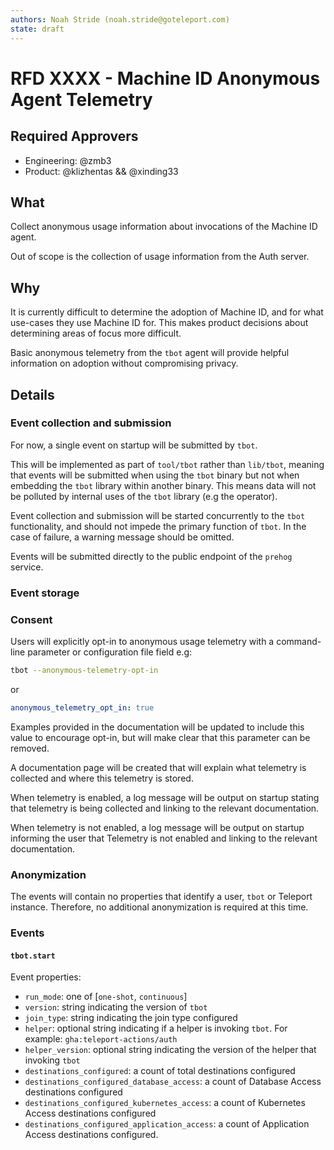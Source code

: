 ```yaml
---
authors: Noah Stride (noah.stride@goteleport.com)
state: draft
---
```


# RFD XXXX - Machine ID Anonymous Agent Telemetry

## Required Approvers

* Engineering: @zmb3
* Product: @klizhentas && @xinding33

## What

Collect anonymous usage information about invocations of the Machine ID agent.

Out of scope is the collection of usage information from the Auth server.

## Why

It is currently difficult to determine the adoption of Machine ID, and for what
use-cases they use Machine ID for. This makes product decisions about 
determining areas of focus more difficult.

Basic anonymous telemetry from the `tbot` agent will provide helpful
information on adoption without compromising privacy.

## Details

### Event collection and submission

For now, a single event on startup will be submitted by `tbot`.

This will be implemented as part of `tool/tbot` rather than `lib/tbot`, meaning
that events will be submitted when using the `tbot` binary but not when
embedding the `tbot` library within another binary. This means data will not
be polluted by internal uses of the `tbot` library (e.g the operator).

Event collection and submission will be started concurrently to the `tbot`
functionality, and should not impede the primary function of `tbot`. In the
case of failure, a warning message should be omitted.

Events will be submitted directly to the public endpoint of the `prehog`
service.

### Event storage


### Consent

Users will explicitly opt-in to anonymous usage telemetry with a command-line
parameter or configuration file field e.g:

```sh
tbot --anonymous-telemetry-opt-in
```

or

```yaml
anonymous_telemetry_opt_in: true
```

Examples provided in the documentation will be updated to include this value
to encourage opt-in, but will make clear that this parameter can be removed.

A documentation page will be created that will explain what telemetry is
collected and where this telemetry is stored.

When telemetry is enabled, a log message will be output on startup stating that
telemetry is being collected and linking to the relevant documentation.

When telemetry is not enabled, a log message will be output on startup
informing the user that Telemetry is not enabled and linking to the relevant
documentation.

### Anonymization

The events will contain no properties that identify a user, `tbot` or Teleport
instance. Therefore, no additional anonymization is required at this time.

### Events

#### `tbot.start`

Event properties:

- `run_mode`: one of [`one-shot`, `continuous`]
- `version`: string indicating the version of `tbot`
- `join_type`: string indicating the join type configured
- `helper`: optional string indicating if a helper is invoking `tbot`. For 
  example: `gha:teleport-actions/auth`
- `helper_version`: optional string indicating the version of the helper that
  invoking `tbot`
- `destinations_configured`: a count of total destinations configured
- `destinations_configured_database_access`: a count of Database Access 
  destinations configured
- `destinations_configured_kubernetes_access`: a count of Kubernetes Access
  destinations configured
- `destinations_configured_application_access`: a count of Application Access
  destinations configured.

